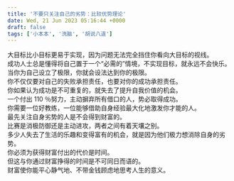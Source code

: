 ```yaml
---
title: '不要只关注自己的劣势：比较优势理论'
date: Wed, 21 Jun 2023 05:16:44 +0000
draft: false
tags: ['小本本', '洗脑', '胡说八道']
---
```


大目标比小目标更易于实现，因为问题无法完全挡住你看向大目标的视线。  
成功人士总是懂得将自己置于一个“必需的”情境，不实现目标，就永远不会快乐。  
当你为自己设立了极限，你就会设法达到你的极限。  
你不仅仅要对自己的失败承担责任，也要对你的成功承担责任。  
你如果认为成功是不可重复的，就失去了提升自我价值的机会。  
一个付出 110 ％努力，主动摒弃所有借口的人，势必取得成功。  
你需要一位好教练，一位能够借助自身经验最大化地激发你才能的人。  
最先关注自身劣势的人是不会得到财富的。  
比赛是消极防御还是主动进攻，两者之间有着天壤之别。  
多少人失去了生活的乐趣和变得富有的机会，就是因为他们极力想消除自身的劣势。  
你必须为获得财富付出的代价是时间。  
但这与你通过财富挣得的时间是不可同日而语的。  
财富使你能平心静气地、不带金钱顾虑地思考人生的意义。